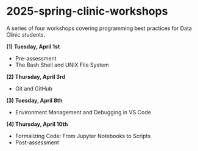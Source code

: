 # 2025-spring-clinic-workshops

A series of four workshops covering programming best practices for Data Clinic students.

**(1) Tuesday, April 1st**

- Pre-assessment
- The Bash Shell and UNIX File System

**(2) Thursday, April 3rd**

- Git and GitHub

**(3) Tuesday, April 8th**

- Environment Management and Debugging in VS Code

**(4) Thursday, April 10th**

- Formalizing Code: From Jupyter Notebooks to Scripts
- Post-assessment
